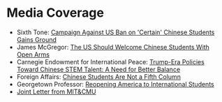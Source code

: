 # Media Coverage

- Sixth Tone: [Campaign Against US Ban on 'Certain' Chinese Students Gains Ground](http://www.sixthtone.com/news/1007547/campaign-against-us-ban-on-certain-chinese-students-gains-ground)
- James McGregor: [The US Should Welcome Chinese Students With Open Arms](https://www.linkedin.com/pulse/us-should-welcome-chinese-students-open-arms-james-mcgregor/?trackingId=5xbIA%2B9GYIHAn7p3nAA2kg%3D%3D)
- Carnegie Endowment for International Peace: [Trump-Era Policies Toward Chinese STEM Talent: A Need for Better Balance](https://carnegieendowment.org/2021/03/25/trump-era-policies-toward-chinese-stem-talent-need-for-better-balance-pub-84137)
- Foreign Affairs: [Chinese Students Are Not a Fifth Column](https://www.foreignaffairs.com/articles/united-states/2021-04-23/chinese-students-are-not-fifth-column)
- Georgetown Professor: [Reopening America to International Students](https://datacatalyst.org/wp-content/uploads/2021/04/Reopening-America-to-International-Students-V4.pdf)
- [Joint Letter from MIT&CMU](https://gsc.mit.edu/wp-content/uploads/2020/12/Letter-from-Graduate-Student-Governments-on-Priorities-for-the-DHS-and-DOS-Transition-Teams.pdf)
